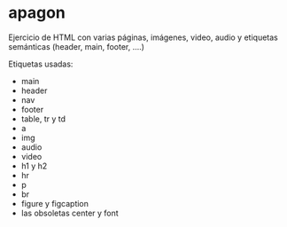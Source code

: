 # apagon
Ejercicio de HTML con varias páginas, imágenes, video, audio y etiquetas semánticas (header, main, footer, ....)

Etiquetas usadas:
- main
- header
- nav
- footer
- table, tr y td
- a
- img
- audio
- video
- h1 y h2
- hr
- p
- br
- figure y figcaption
- las obsoletas center y font
  
